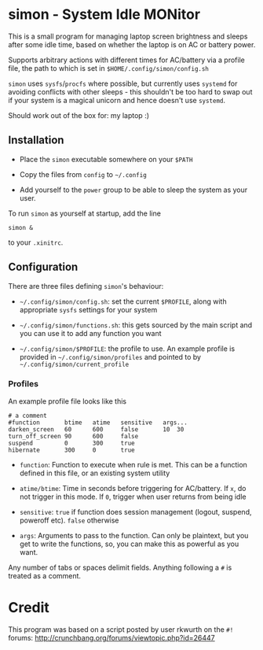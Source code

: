 # simon - System Idle MONitor

This is a small program for managing laptop screen brightness and sleeps
after some idle time, based on whether the laptop is on AC or battery power.

Supports arbitrary actions with different times for AC/battery via a
profile file, the path to which is set in `$HOME/.config/simon/config.sh`

`simon` uses `sysfs`/`procfs` where possible, but currently uses `systemd` for
avoiding conflicts with other sleeps - this shouldn't be too hard to swap out if
your system is a magical unicorn and hence doesn't use `systemd`.

Should work out of the box for: my laptop :)

## Installation

* Place the `simon` executable somewhere on your `$PATH`

* Copy the files from `config` to `~/.config`

* Add yourself to the `power` group to be able to sleep the system as your user.

To run `simon` as yourself at startup, add the line

    simon &

to your `.xinitrc`.


## Configuration

There are three files defining `simon`'s behaviour:

* `~/.config/simon/config.sh`: set the current `$PROFILE`, along with
  appropriate `sysfs` settings for your system

* `~/.config/simon/functions.sh`: this gets sourced by the main script and
  you can use it to add any function you want

* `~/.config/simon/$PROFILE`: the profile to use. An example profile is
  provided in `~/.config/simon/profiles` and pointed to by 
  `~/.config/simon/current_profile`

### Profiles

An example profile file looks like this

    # a comment
    #function       btime   atime   sensitive   args...
    darken_screen   60      600     false       10  30
    turn_off_screen 90      600     false
    suspend         0       300     true
    hibernate       300     0       true

* `function`:    Function to execute when rule is met. This can be a function
                 defined in this file, or an existing system utility


* `atime/btime`: Time in seconds before triggering for AC/battery. If `x`, do
                 not trigger in this mode. If `0`, trigger when user returns
                 from being idle

* `sensitive`:   `true` if function does session management (logout, suspend,
                        poweroff etc).
                 `false` otherwise

* `args`:        Arguments to pass to the function. Can only be plaintext, but
                 you get to write the functions, so, you can make this as
                 powerful as you want.

Any number of tabs or spaces delimit fields. Anything following a `#` is
treated as a comment.

# Credit

This program was based on a script posted by user rkwurth on the `#!` forums:
http://crunchbang.org/forums/viewtopic.php?id=26447
